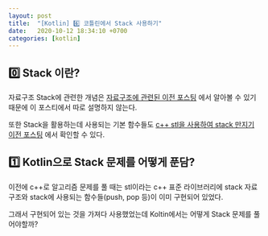 ```yaml
---
layout: post
title:  "[Kotlin] 6️⃣ 코틀린에서 Stack 사용하기"
date:   2020-10-12 18:34:10 +0700
categories: [kotlin]
---
```


## 0️⃣ Stack 이란?

자료구조 Stack에 관련한 개념은 [자료구조에 관련된 이전 포스팅](https://choheeis.github.io/newblog//articles/2019-07/BasicDataStructure) 에서 알아볼 수 있기 때문에 이 포스티에서 따로 설명하지 않는다.

또한 Stack을 활용하는데 사용되는 기본 함수들도 [c++ stl을 사용하여 stack 만지기 이전 포스팅](https://choheeis.github.io/newblog//articles/2020-02/C++Stack) 에서 확인할 수 있다.

## 1️⃣ Kotlin으로 Stack 문제를 어떻게 푼담?

이전에 c++로 알고리즘 문제를 풀 때는 stl이라는 c++ 표준 라이브러리에 stack 자료구조와 stack에 사용되는 함수들(push, pop 등)이 이미 구현되어 있었다. 

그래서 구현되어 있는 것을 가져다 사용했었는데 Koltin에서는 어떻게 Stack 문제를 풀어야할까?



